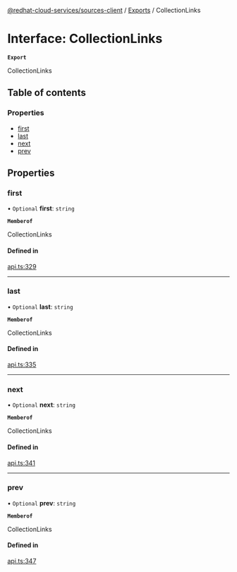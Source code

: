 [@redhat-cloud-services/sources-client](../README.md) / [Exports](../modules.md) / CollectionLinks

# Interface: CollectionLinks

**`Export`**

CollectionLinks

## Table of contents

### Properties

- [first](CollectionLinks.md#first)
- [last](CollectionLinks.md#last)
- [next](CollectionLinks.md#next)
- [prev](CollectionLinks.md#prev)

## Properties

### first

• `Optional` **first**: `string`

**`Memberof`**

CollectionLinks

#### Defined in

[api.ts:329](https://github.com/RedHatInsights/javascript-clients/blob/main/packages/sources/api.ts#L329)

___

### last

• `Optional` **last**: `string`

**`Memberof`**

CollectionLinks

#### Defined in

[api.ts:335](https://github.com/RedHatInsights/javascript-clients/blob/main/packages/sources/api.ts#L335)

___

### next

• `Optional` **next**: `string`

**`Memberof`**

CollectionLinks

#### Defined in

[api.ts:341](https://github.com/RedHatInsights/javascript-clients/blob/main/packages/sources/api.ts#L341)

___

### prev

• `Optional` **prev**: `string`

**`Memberof`**

CollectionLinks

#### Defined in

[api.ts:347](https://github.com/RedHatInsights/javascript-clients/blob/main/packages/sources/api.ts#L347)
